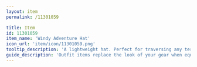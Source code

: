 ```yaml
---
layout: item
permalink: /11301059

title: Item
id: 11301059
item_name: 'Windy Adventure Hat'
icon_url: 'item/icon/11301059.png'
tooltip_description: 'A lightweight hat. Perfect for traversing any terrain.'
guide_description: 'Outfit items replace the look of your gear when equipped.'
---
```

